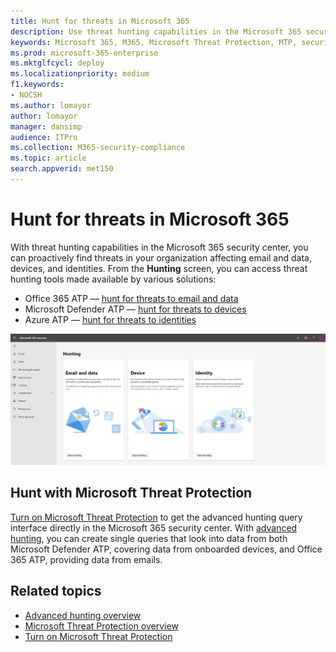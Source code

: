 ```yaml
---
title: Hunt for threats in Microsoft 365
description: Use threat hunting capabilities in the Microsoft 365 security center to proactively find breaches and other threats
keywords: Microsoft 365, M365, Microsoft Threat Protection, MTP, security center, hunt, threat hunting, cyberthreat hunting, Microsoft Defender ATP, Office 365 ATP, Azure ATP, advanced hunting
ms.prod: microsoft-365-enterprise
ms.mktglfcycl: deploy
ms.localizationpriority: medium
f1.keywords:
- NOCSH
ms.author: lomayor
author: lomayor
manager: dansimp
audience: ITPro
ms.collection: M365-security-compliance  
ms.topic: article
search.appverid: met150
---
```


# Hunt for threats in Microsoft 365

With threat hunting capabilities in the Microsoft 365 security center, you can proactively find threats in your organization affecting email and data, devices, and identities. From the **Hunting** screen, you can access threat hunting tools made available by various solutions:
- Office 365 ATP — [hunt for threats to email and data](../office-365-security/office-365-atp.md)
- Microsoft Defender ATP — [hunt for threats to devices](https://docs.microsoft.com/windows/security/threat-protection/microsoft-defender-atp/advanced-hunting)
- Azure ATP — [hunt for threats to identities](https://docs.microsoft.com/azure-advanced-threat-protection/investigate-a-user)

![Hunting page](../images/hunt.png)


## Hunt with Microsoft Threat Protection

[Turn on Microsoft Threat Protection](mtp-enable.md) to get the advanced hunting query interface directly in the Microsoft 365 security center. With [advanced hunting](advanced-hunting-overview.md), you can create single queries that look into data from both Microsoft Defender ATP, covering data from onboarded devices, and Office 365 ATP, providing data from emails.

## Related topics
- [Advanced hunting overview](advanced-hunting-overview.md)
- [Microsoft Threat Protection overview](microsoft-threat-protection.md)
- [Turn on Microsoft Threat Protection](mtp-enable.md)
